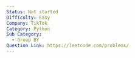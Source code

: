 ```yaml
---
Status: Not started
Difficulty: Easy
Company: TikTok
Category: Python
Sub Category:
  - Group BY
Question Link: https://leetcode.com/problems/
---
```

